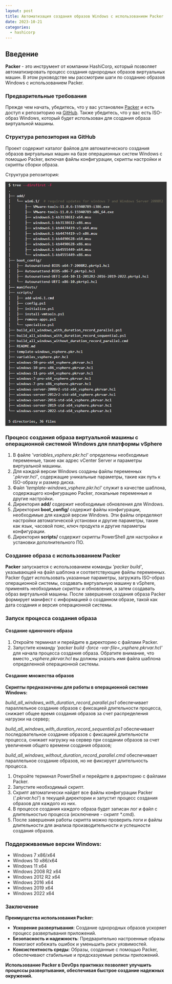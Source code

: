 ```yaml
---
layout: post
title: Автоматизация создания образов Windows с использованием Packer
date: 2023-10-21
categories:
  - hashicorp
---
```


<!-- # Автоматизация создания образов **Windows** с использованием **Packer** -->

## Введение

**Packer** - это инструмент от компании HashiCorp, который позволяет автоматизировать процесс создания однородных образов виртуальных машин. В этом руководстве мы рассмотрим шаги по созданию образов Windows с использованием Packer.

### Предварительные требования

Прежде чем начать, убедитесь, что у вас установлен [Packer](https://www.packer.io) и есть доступ к репозиторию на [GitHub](https://github.com/IVAndr0n/packer-vsphere-windows). Также убедитесь, что у вас есть ISO-образ Windows, который будет использован для создания образа виртуальной машины.

### Структура репозитория на GitHub

Проект содержит каталог файлов для автоматического создания образов виртуальных машин на базе операционных систем Windows с помощью Packer, включая файлы конфигурации, скрипты настройки и скрипты сборки образа.

Структура репозитория:

<img allign="left" alt="img" src="https://raw.githubusercontent.com/IVAndr0n/packer-vsphere-windows/main/images/01.png" width="545">

<!-- ```sh
$ tree --dirsfirst -F
.
├── add/
│   └── win6.1/  # required updates for windows 7 and Windows Server 2008R2
│       ├── VMware-tools-11.0.6-15940789-i386.exe
│       ├── VMware-tools-11.0.6-15940789-x86_64.exe
│       ├── windows6.1-kb3138612-x64.msu
│       ├── windows6.1-kb3138612-x86.msu
│       ├── windows6.1-kb4474419-v3-x64.msu
│       ├── windows6.1-kb4474419-v3-x86.msu
│       ├── windows6.1-kb4490628-x64.msu
│       ├── windows6.1-kb4490628-x86.msu
│       ├── windows6.1-kb4555449-x64.msu
│       └── windows6.1-kb4555449-x86.msu
├── boot_config/
│   ├── Autounattend-BIOS-x64-7-2008R2.pkrtpl.hcl
│   ├── Autounattend-BIOS-x86-7.pkrtpl.hcl
│   ├── Autounattend-UEFI-x64-10-11-2012R2-2016-2019-2022.pkrtpl.hcl
│   └── Autounattend-UEFI-x86-10.pkrtpl.hcl
├── manifests/
├── scripts/
│   ├── add-win6.1.cmd
│   ├── config.ps1
│   ├── initialize.ps1
│   ├── install-vmtools.ps1
│   ├── remove-apps.ps1
│   └── specialize.ps1
├── build_all_windows_with_duration_record_parallel.ps1
├── build_all_windows_with_duration_record_sequential.ps1
├── build_all_windows_without_duration_record_parallel.cmd
├── README.md
├── template-windows_vsphere.pkr.hcl
├── variables_vsphere.pkr.hcl
├── windows-10-pro-x64_vsphere.pkrvar.hcl
├── windows-10-pro-x86_vsphere.pkrvar.hcl
├── windows-11-pro-x64_vsphere.pkrvar.hcl
├── windows-7-pro-x64_vsphere.pkrvar.hcl
├── windows-7-pro-x86_vsphere.pkrvar.hcl
├── windows-server-2008r2-std-x64_vsphere.pkrvar.hcl
├── windows-server-2012r2-std-x64_vsphere.pkrvar.hcl
├── windows-server-2016-std-x64_vsphere.pkrvar.hcl
├── windows-server-2019-std-x64_vsphere.pkrvar.hcl
└── windows-server-2022-std-x64_vsphere.pkrvar.hcl

5 directories, 36 files
``` -->

### Процесс создания образа виртуальной машины с операционной системой Windows для платформы vSphere

1. В файле *'variables_vsphere.pkr.hcl'* определены необходимые переменные, такие как адрес vCenter Server и параметры виртуальной машины.
2. Для каждой версии Windows созданы файлы переменных *'.pkrvar.hcl'*, содержащие уникальные параметры, такие как путь к ISO-образу и размер диска.
3. Файл *'template-windows_vsphere.pkr.hcl'* служит в качестве шаблона, содержащего конфигурацию Packer, локальные переменные и другие настройки.
4. Директория **add/** содержит необходимые обновления для Windows.
5. Директория **boot_config/** содержит файлы конфигурации, необходимые для каждой версии Windows. Эти файлы определяют настройки автоматической установки и другие параметры, такие как язык, часовой пояс, ключ продукта и другие параметры конфигурации.
6. Директория **scripts/** содержит скрипты PowerShell для настройки и установки дополнительного ПО.

### Создание образа с использованием Packer

**Packer** запускается с использованием команды *'packer build'*, указывающей на файл шаблона и соответствующие файлы переменных. Packer будет использовать указанные параметры, загружать ISO-образ операционной системы, создавать виртуальную машину в vSphere, применять необходимые скрипты и обновления, а затем создавать образ виртуальной машины. После завершения создания образа Packer формирует манифест с информацией о созданном образе, такой как дата создания и версия операционной системы.

### Запуск процесса создания образа

#### Создание одиночного образа

1. Откройте терминал и перейдите в директорию с файлами Packer.
2. Запустите команду *'packer build -force -var-file=<OS-name>_vsphere.pkrvar.hcl'* для начала процесса создания образа. Обратите внимание, что вместо *<OS-name>_vsphere.pkrvar.hcl* вы должны указать имя файла шаблона определенной операционной системы.

#### Создание множества образов

**Скрипты предназначены для работы в операционной системе Windows:**

*build_all_windows_with_duration_record_parallel.ps1* обеспечивает параллельное создание образов с фиксацией длительности процесса, снижает общее время создания образов за счет распределения нагрузки на сервер;

*build_all_windows_with_duration_record_sequential.ps1* обеспечивает последовательное создание образов с фиксацией длительности процесса, снижает нагрузку на сервер при создании образов за счет увеличения общего времени создания образов;

*build_all_windows_without_duration_record_parallel.cmd* обеспечивает параллельное создание образов, но не фиксирует длительность процесса.

1. Откройте терминал PowerShell и перейдите в директорию с файлами Packer.
2. Запустите необходимый скрипт.
3. Скрипт автоматически найдет все файлы конфигурации Packer (*'.pkrvar.hcl'*) в текущей директории и запустит процесс создания образов для каждого из них.
4. В процессе создания каждого образа будет записан лог и файл с длительностью процесса (исключение - скрипт *.cmd).
5. После завершения работы скрипта можно проверить логи и файлы длительности для анализа производительности и успешности создания образов.

### Поддерживаемые версии Windows:

- Windows 7 x86/x64
- Windows 10 x86/x64
- Windows 11 x64
- Windows 2008 R2 x64
- Windows 2012 R2 x64
- Windows 2016 x64
- Windows 2019 x64
- Windows 2022 x64

### Заключение

**Преимущества использования Packer:**

- **Ускорение развертывания**: Создание однородных образов ускоряет процесс развертывания приложений.
- **Безопасность и надежность**: Предварительно настроенные образы помогают избежать ошибок и уменьшить риск уязвимостей.
- **Консистентность среды**: Образы, созданные с помощью Packer, обеспечивают стабильные и предсказуемые релизы приложений.

**Использование Packer в DevOps практиках позволяет улучшить процессы развертывания, обеспечивая быстрое создание надежных окружений.**
